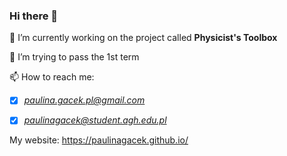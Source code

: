 ### Hi there 👋

🔭 I’m currently working on the project called **Physicist's Toolbox**

🤔 I’m trying to pass the 1st term

📫 How to reach me: 

- [x] *paulina.gacek.pl@gmail.com*

- [x] *paulinagacek@student.agh.edu.pl*

My website: https://paulinagacek.github.io/
